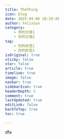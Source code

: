 ```yaml
---
title: TheThing
icon: blog
date: 2025-04-06 18:29:45
author: FelixSun
category:
    - 你的分类1
    - 你的分类2
tag:
    - 你的标签1
    - 你的标签2
isOriginal: true
sticky: false
star: false
article: true
timeline: true
image: false
navbar: true
sidebarIcon: true
headerDepth: 5
comment: true
lastUpdated: true
editLink: false
backToTop: true
toc: true

---
```








dfa